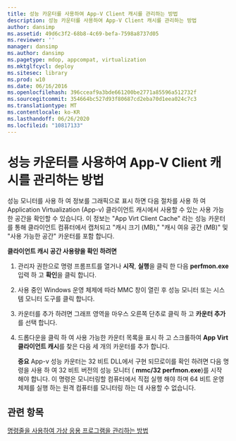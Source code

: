 ```yaml
---
title: 성능 카운터를 사용하여 App-V Client 캐시를 관리하는 방법
description: 성능 카운터를 사용하여 App-V Client 캐시를 관리하는 방법
author: dansimp
ms.assetid: 49d6c3f2-68b8-4c69-befa-7598a8737d05
ms.reviewer: ''
manager: dansimp
ms.author: dansimp
ms.pagetype: mdop, appcompat, virtualization
ms.mktglfcycl: deploy
ms.sitesec: library
ms.prod: w10
ms.date: 06/16/2016
ms.openlocfilehash: 396cceaf9a3bde661200be2771a85596a512732f
ms.sourcegitcommit: 354664bc527d93f80687cd2eba70d1eea024c7c3
ms.translationtype: MT
ms.contentlocale: ko-KR
ms.lasthandoff: 06/26/2020
ms.locfileid: "10817133"
---
```

# 성능 카운터를 사용하여 App-V Client 캐시를 관리하는 방법


성능 모니터를 사용 하 여 정보를 그래픽으로 표시 하면 다음 절차를 사용 하 여 Application Virtualization (App-v) 클라이언트 캐시에서 사용할 수 있는 사용 가능한 공간을 확인할 수 있습니다. 이 정보는 "App Virt Client Cache" 라는 성능 카운터를 통해 클라이언트 컴퓨터에서 캡처되고 "캐시 크기 (MB)," "캐시 여유 공간 (MB)" 및 "사용 가능한 공간" 카운터를 포함 합니다.

**클라이언트 캐시 공간 사용량을 확인 하려면**

1.  관리자 권한으로 명령 프롬프트를 열거나 **시작**, **실행**을 클릭 한 다음 **perfmon.exe**입력 하 고 **확인**을 클릭 합니다.

2.  사용 중인 Windows 운영 체제에 따라 MMC 창이 열린 후 성능 모니터 또는 시스템 모니터 도구를 클릭 합니다.

3.  카운터를 추가 하려면 그래프 영역을 마우스 오른쪽 단추로 클릭 하 고 **카운터 추가**를 선택 합니다.

4.  드롭다운을 클릭 하 여 사용 가능한 카운터 목록을 표시 하 고 스크롤하여 **App Virt 클라이언트 캐시**를 찾은 다음 세 개의 카운터를 추가 합니다.

    **중요**  App-v 성능 카운터는 32 비트 DLL에서 구현 되므로이를 확인 하려면 다음 명령을 사용 하 여 32 비트 버전의 성능 모니터 ( **mmc/32 perfmon.exe**)를 시작 해야 합니다. 이 명령은 모니터링할 컴퓨터에서 직접 실행 해야 하며 64 비트 운영 체제를 실행 하는 원격 컴퓨터를 모니터링 하는 데 사용할 수 없습니다.

     

## 관련 항목


[명령줄을 사용하여 가상 응용 프로그램을 관리하는 방법](how-to-manage-virtual-applications-by-using-the-command-line.md)

 

 





